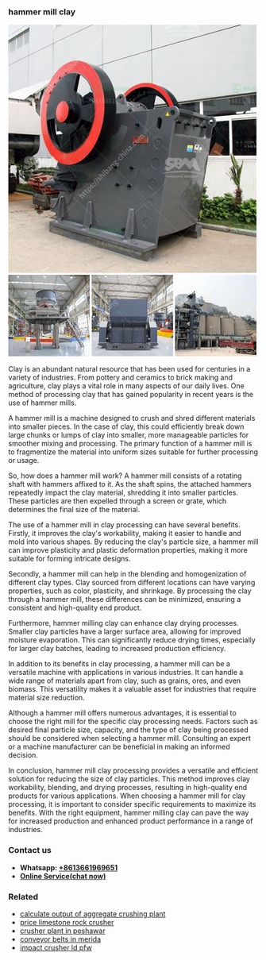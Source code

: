 <h3>hammer mill clay</h3><img src='1708332895.jpg' alt=''><p>Clay is an abundant natural resource that has been used for centuries in a variety of industries. From pottery and ceramics to brick making and agriculture, clay plays a vital role in many aspects of our daily lives. One method of processing clay that has gained popularity in recent years is the use of hammer mills.</p><p>A hammer mill is a machine designed to crush and shred different materials into smaller pieces. In the case of clay, this could efficiently break down large chunks or lumps of clay into smaller, more manageable particles for smoother mixing and processing. The primary function of a hammer mill is to fragmentize the material into uniform sizes suitable for further processing or usage.</p><p>So, how does a hammer mill work? A hammer mill consists of a rotating shaft with hammers affixed to it. As the shaft spins, the attached hammers repeatedly impact the clay material, shredding it into smaller particles. These particles are then expelled through a screen or grate, which determines the final size of the material.</p><p>The use of a hammer mill in clay processing can have several benefits. Firstly, it improves the clay's workability, making it easier to handle and mold into various shapes. By reducing the clay's particle size, a hammer mill can improve plasticity and plastic deformation properties, making it more suitable for forming intricate designs.</p><p>Secondly, a hammer mill can help in the blending and homogenization of different clay types. Clay sourced from different locations can have varying properties, such as color, plasticity, and shrinkage. By processing the clay through a hammer mill, these differences can be minimized, ensuring a consistent and high-quality end product.</p><p>Furthermore, hammer milling clay can enhance clay drying processes. Smaller clay particles have a larger surface area, allowing for improved moisture evaporation. This can significantly reduce drying times, especially for larger clay batches, leading to increased production efficiency.</p><p>In addition to its benefits in clay processing, a hammer mill can be a versatile machine with applications in various industries. It can handle a wide range of materials apart from clay, such as grains, ores, and even biomass. This versatility makes it a valuable asset for industries that require material size reduction.</p><p>Although a hammer mill offers numerous advantages, it is essential to choose the right mill for the specific clay processing needs. Factors such as desired final particle size, capacity, and the type of clay being processed should be considered when selecting a hammer mill. Consulting an expert or a machine manufacturer can be beneficial in making an informed decision.</p><p>In conclusion, hammer mill clay processing provides a versatile and efficient solution for reducing the size of clay particles. This method improves clay workability, blending, and drying processes, resulting in high-quality end products for various applications. When choosing a hammer mill for clay processing, it is important to consider specific requirements to maximize its benefits. With the right equipment, hammer milling clay can pave the way for increased production and enhanced product performance in a range of industries.</p><h3>Contact us</h3><ul><li><strong>Whatsapp:&nbsp;<a href="https://wa.me/8613661969651">+8613661969651</a></strong></li><li><a href="https://swt.shibang-china.com/?git&amp;zhl&amp;hammer mill clay"><strong>Online Service(chat now)</strong></a></li></ul><h3>Related</h3><ul><li><a href='calculate output of aggregate crushing plant.md'>calculate output of aggregate crushing plant</a></li><li><a href='price limestone rock crusher.md'>price limestone rock crusher</a></li><li><a href='crusher plant in peshawar.md'>crusher plant in peshawar</a></li><li><a href='conveyor belts in merida.md'>conveyor belts in merida</a></li><li><a href='impact crusher ld pfw.md'>impact crusher ld pfw</a></li></ul>